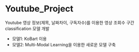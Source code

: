 # Youtube_Project
Youtube 영상 정보(제목, 날짜차이, 구독자수)를 이용한 영상 조회수 구간 classification 모델 개발

- 모델1: KoBart 이용
- 모델2: Multi-Modal Learning을 이용한 새로운 모델 구축

